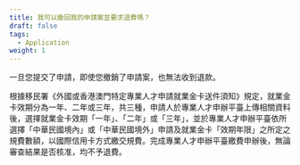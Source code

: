 ```yaml
---
title: 我可以撤回我的申請案並要求退費嗎？
draft: false
tags:
  - Application
weight: 1
---
```

一旦您提交了申請，即使您撤銷了申請案，也無法收到退款。

根據移民署《外國或香港澳門特定專業人才申請就業金卡送件須知》規定，就業金卡效期分為一年、二年或三年，共三種，申請人於專業人才申辦平臺上傳相關資料後，選擇就業金卡效期「一年」、「二年」或「三年」，並於專業人才申辦平臺依所選擇「中華民國境內」或「中華民國境外」申請及就業金卡「效期年限」之所定之規費數額，以國際信用卡方式繳交規費。完成專業人才申辦平臺繳費申辦後，無論審查結果是否核准，均不予退費。